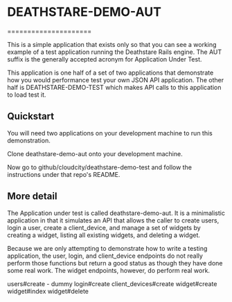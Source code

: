 # DEATHSTARE-DEMO-AUT
=====================

This is a simple application that exists only so that you can see a working example of a test application
running the Deathstare Rails engine. The AUT suffix is the generally accepted acronym for Application Under Test.

This application is one half of a set of two applications that demonstrate how you would performance test your own
JSON API application. The other half is DEATHSTARE-DEMO-TEST which makes API calls to this application to load test it.

## Quickstart

You will need two applications on your development machine to run this demonstration.

Clone deathstare-demo-aut onto your development machine.

Now go to github/cloudcity/deathstare-demo-test and follow the instructions under that repo's README.

## More detail

The Application under test is called deathstare-demo-aut. It is a minimalistic application in that it simulates an API
that allows the caller to create users, login a user, create a client_device, and manage a set of widgets by creating a
widget, listing all existing widgets, and deleting a widget.

Because we are only attempting to demonstrate how to write a testing application, the user, login, and client_device
endpoints do not really perform those functions but return a good status as though they have done some real work.
The widget endpoints, however, do perform real work.

users#create - dummy
login#create
client_devices#create
widget#create
widget#index
widget#delete